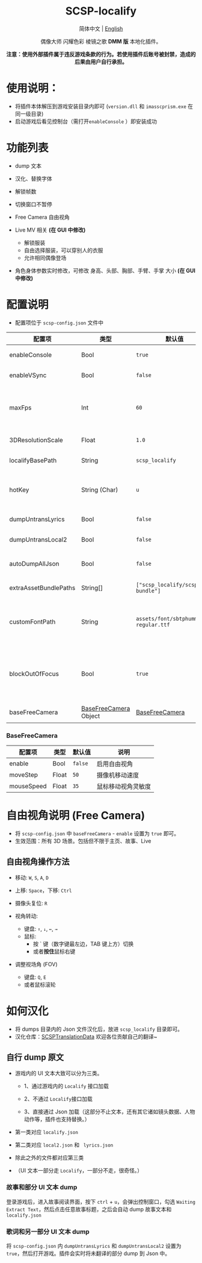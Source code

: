 <div align="center">

# SCSP-localify

简体中文 | [English](readme_EN.md)

偶像大师 闪耀色彩 棱镜之歌 **DMM 版** 本地化插件。

**注意：使用外部插件属于违反游戏条款的行为。若使用插件后账号被封禁，造成的后果由用户自行承担。**

</div>



# 使用说明：

- 将插件本体解压到游戏安装目录内即可 (`version.dll` 和 `imasscprism.exe` 在同一级目录)
- 启动游戏后看见控制台（需打开`enableConsole` ）即安装成功



# 功能列表

- dump 文本

- 汉化、替换字体
- 解锁帧数
- 切换窗口不暂停
- Free Camera 自由视角
- Live MV 相关 **(在 GUI 中修改)**
  - 解锁服装
  - 自由选择服装，可以穿别人的衣服
  - 允许相同偶像登场

- 角色身体参数实时修改，可修改 身高、头部、胸部、手臂、手掌 大小 **(在 GUI 中修改)**



# 配置说明

- 配置项位于 `scsp-config.json` 文件中

| 配置项                | 类型                                     | 默认值                                 | 说明                                                 |
| --------------------- | ---------------------------------------- | -------------------------------------- | ---------------------------------------------------- |
| enableConsole         | Bool                                     | `true`                                 | 是否开启控制台                                       |
| enableVSync           | Bool                                     | `false`                                | 是否启用垂直同步                                     |
| maxFps                | Int                                      | `60`                                   | 最大帧数<br>当启用 `enableVSync` 时，此项配置失效    |
| 3DResolutionScale     | Float                                    | `1.0`                                  | 3D 渲染分辨率倍率                                    |
| localifyBasePath      | String                                   | `scsp_localify`                        | 本地化文件目录                                       |
| hotKey                | String (Char)                            | `u`                                    | 按下 `Ctrl` + 此项配置的热键，**打开插件 GUI**       |
| dumpUntransLyrics     | Bool                                     | `false`                                | dump 未翻译的歌词                                    |
| dumpUntransLocal2     | Bool                                     | `false`                                | dump 未翻译的文本                                    |
| autoDumpAllJson       | Bool                                     | `false`                                | dump 所有游戏加载的 JSON                             |
| extraAssetBundlePaths | String[]                                 | `["scsp_localify/scsp-bundle"]`        | 自定义数据包路径                                     |
| customFontPath        | String                                   | `assets/font/sbtphumminge-regular.ttf` | 自定义数据包中字体路径<br>用于替换游戏内置字体       |
| blockOutOfFocus       | Bool                                     | `true`                                 | 拦截窗口失焦事件<br>切换到其它窗口后不会触发游戏暂停 |
| baseFreeCamera        | [BaseFreeCamera](#BaseFreeCamera) Object | [BaseFreeCamera](#BaseFreeCamera)      | 自由视角配置                                         |



### BaseFreeCamera

| 配置项     | 类型  | 默认值  | 说明               |
| ---------- | ----- | ------- | ------------------ |
| enable     | Bool  | `false` | 启用自由视角       |
| moveStep   | Float | `50`    | 摄像机移动速度     |
| mouseSpeed | Float | `35`    | 鼠标移动视角灵敏度 |



# 自由视角说明 (Free Camera)

- 将 `scsp-config.json` 中 `baseFreeCamera` - `enable` 设置为 `true` 即可。
- 生效范围：所有 3D 场景。包括但不限于主页、故事、Live



## 自由视角操作方法

- 移动: `W`, `S`, `A`, `D`
- 上移: `Space`，下移: `Ctrl`
- 摄像头复位: `R`

- 视角转动: 
  - 键盘: `↑`, `↓`, `←`, `→`
  - 鼠标: 
    - 按 ` 键（数字键最左边，TAB 键上方）切换
    - 或者**按住**鼠标右键
- 调整视场角 (FOV)
  - 键盘: `Q`, `E`
  - 或者鼠标滚轮



# 如何汉化

- 将 dumps 目录内的 Json 文件汉化后，放进 `scsp_localify` 目录即可。
- 汉化仓库：[SCSPTranslationData](https://github.com/ShinyGroup/SCSPTranslationData) 欢迎各位贡献自己的翻译~



## 自行 dump 原文
- 游戏内的 UI 文本大致可以分为三类。

  - 1、通过游戏内的 `Localify` 接口加载

  - 2、不通过 `Localify`接口加载

  - 3、直接通过 Json 加载（这部分不止文本，还有其它诸如镜头数据、人物动作等，插件也支持替换。）

  

- 第一类对应 `localify.json`

- 第二类对应 `local2.json` 和 ` lyrics.json`

- 除此之外的文件都对应第三类

- （UI 文本一部分走 `Localify`，一部分不走，很奇怪。）



### 故事和部分 UI 文本 dump
登录游戏后，进入故事阅读界面，按下 `ctrl` + `u`，会弹出控制窗口，勾选 `Waiting Extract Text`，然后点击任意故事标题，之后会自动 dump 故事文本和 `localify.json`



### 歌词和另一部分 UI 文本 dump
将 `scsp-config.json` 内 `dumpUntransLyrics` 和 `dumpUntransLocal2` 设置为 `true`，然后打开游戏。插件会实时将未翻译的部分 dump 到 Json 中。